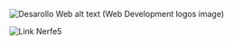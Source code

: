 ![Desarollo Web](https://user-images.githubusercontent.com/70706175/137792607-faced66e-b0a5-4bb5-8ee4-83b2c96380e9.png)
alt text (Web Development logos image)

![Link Nerfe5](https://nerfe5.github.io/markdown-portfolio/)
